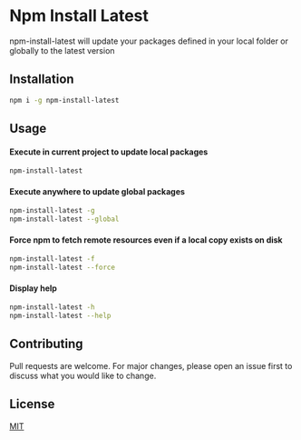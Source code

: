# Npm Install Latest

npm-install-latest will update your packages defined in your local folder or globally to the latest version

## Installation

```bash
npm i -g npm-install-latest
```

## Usage

#### Execute in current project to update local packages
```bash
npm-install-latest
```

#### Execute anywhere to update global packages
```bash
npm-install-latest -g
npm-install-latest --global
```

#### Force npm to fetch remote resources even if a local copy exists on disk
```bash
npm-install-latest -f
npm-install-latest --force
```

#### Display help
```bash
npm-install-latest -h
npm-install-latest --help
```

## Contributing
Pull requests are welcome. For major changes, please open an issue first to discuss what you would like to change.

## License
[MIT](https://choosealicense.com/licenses/mit/)
